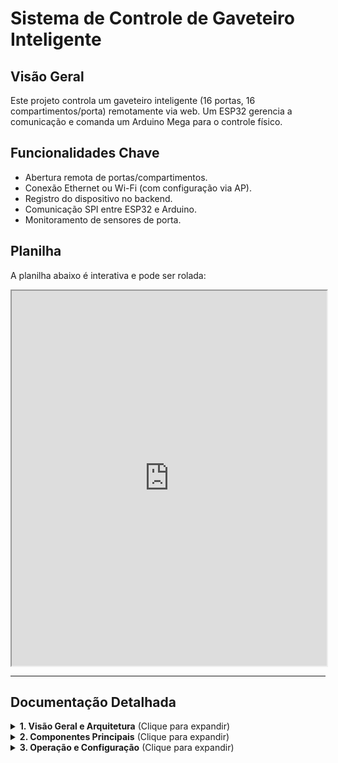 # Sistema de Controle de Gaveteiro Inteligente

## Visão Geral
Este projeto controla um gaveteiro inteligente (16 portas, 16 compartimentos/porta) remotamente via web. Um ESP32 gerencia a comunicação e comanda um Arduino Mega para o controle físico.

## Funcionalidades Chave
*   Abertura remota de portas/compartimentos.
*   Conexão Ethernet ou Wi-Fi (com configuração via AP).
*   Registro do dispositivo no backend.
*   Comunicação SPI entre ESP32 e Arduino.
*   Monitoramento de sensores de porta.

## Planilha
<p>A planilha abaixo é interativa e pode ser rolada:</p>

<iframe src="https://docs.google.com/spreadsheets/d/e/2PACX-1vS7ztB25fEQCpBAENChTXUzVHI5VO_87PDvmnz8HwPExWxyJEmypBygY17J2e2FshhTQV_4VCZMQVP5/pubhtml?widget=true&headers=false" width="100%" height="600"></iframe>

---

## Documentação Detalhada

<details>
<summary><strong>1. Visão Geral e Arquitetura</strong> (Clique para expandir)</summary>

### Arquitetura do Sistema
O sistema é composto por três camadas principais:
1.  **Aplicação Web:** Interface do usuário e backend para gerenciar requisições.
2.  **ESP32-ETH01:** Conecta-se à rede (Ethernet/Wi-Fi), comunica-se com o backend (API) e com o Arduino (SPI).
3.  **Arduino Mega:** Recebe comandos SPI, controla travas das gavetas/compartimentos e lê sensores.

### Diagrama do Fluxo
![Fluxo de Interações do Sistema](./media/fluxograma_sistema.png)
*(Certifique-se que a pasta 'media' está na raiz e contém a imagem)*

</details>

<details>
<summary><strong>2. Componentes Principais</strong> (Clique para expandir)</summary>

### Hardware
*   ESP32-ETH01
*   Arduino Mega 2560
*   Solenoides/travas (portas e compartimentos)
*   Sensores de porta
*   Display OLED (Arduino)

### Software (Bibliotecas Chave - ESP32)
*   `<WiFi.h>`, `<HTTPClient.h>`: Rede e API.
*   `<ArduinoJson.h>`: Manipulação de JSON.
*   `<SPI.h>`: Comunicação com Arduino.
*   `<LittleFS.h>`: Armazenamento de credenciais.
*   `<WebServer_WT32_ETH01.h>`: Servidor web para configuração.

### Software (Bibliotecas Chave - Arduino)
*   `<SPI.h>`: Comunicação com ESP32 (escravo).
*   `<U8g2lib.h>`: Display OLED.

</details>

<details>
<summary><strong>3. Operação e Configuração</strong> (Clique para expandir)</summary>

### Fluxo de Operação Simplificado
1.  **Inicialização:**
    *   Arduino inicializa SPI (escravo).
    *   ESP32 inicializa SPI (mestre), conecta à rede (Ethernet ou Wi-Fi configurável).
    *   ESP32 registra-se no servidor backend ou carrega credenciais salvas.
2.  **Ciclo Principal (ESP32):**
    *   Consulta o backend por comandos de abertura.
    *   Se houver comandos:
        *   Comunica via SPI ao Arduino a porta e compartimentos a abrir.
        *   Verifica status dos sensores (via Arduino).
        *   Se seguro, Arduino aciona as travas.
        *   Informa ao backend sobre abertura e posterior fechamento.

### Configuração Chave (ESP32)
*   URLs do servidor e token de homologação no código.
*   `modo_teste_wifi`:
    *   `1`: Credenciais Wi-Fi fixas.
    *   `0`: Modo Access Point para configuração Wi-Fi pelo usuário.

### Configuração Chave (Arduino)
*   Pino `networkSelect` (Pin 40): Define se o ESP32 deve priorizar Ethernet ou Wi-Fi.

</details>
